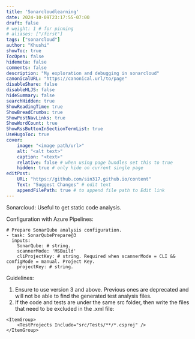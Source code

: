 ```yaml
---
title: 'Sonarcloudlearning'
date: 2024-10-09T23:17:55-07:00
draft: false
# weight: 1 # for pinning
# aliases: ["/first"]
tags: ["sonarcloud"]
author: "Khushi"
showToc: true
TocOpen: false
hidemeta: false
comments: false
description: "My exploration and debugging in sonarcloud"
canonicalURL: "https://canonical.url/to/page"
disableShare: false
disableHLJS: false
hideSummary: false
searchHidden: true
ShowReadingTime: true
ShowBreadCrumbs: true
ShowPostNavLinks: true
ShowWordCount: true
ShowRssButtonInSectionTermList: true
UseHugoToc: true
cover:
    image: "<image path/url>" 
    alt: "<alt text>" 
    caption: "<text>" 
    relative: false # when using page bundles set this to true
    hidden: true # only hide on current single page
editPost:
    URL: "https://github.com/sin317.github.io/content"
    Text: "Suggest Changes" # edit text
    appendFilePath: true # to append file path to Edit link
---
```

Sonarcloud:
Useful to get static code analysis.

Configuration with Azure Pipelines:

```
# Prepare SonarQube analysis configuration.
- task: SonarQubePrepare@3
  inputs:
    SonarQube: # string. 
    scannerMode: 'MSBuild'
    cliProjectKey: # string. Required when scannerMode = CLI && configMode = manual. Project Key. 
    projectKey: # string.

```

Guidelines:
1. Ensure to use version 3 and above. Previous ones are deprecated and will not be able to find the generated test analysis files.
2. If the code and tests are under the same src folder, then write the files that need to be excluded in the .xml file:
```
<ItemGroup>
    <TestProjects Include="src/Tests/**/*.csproj" />
</ItemGroup>
```
